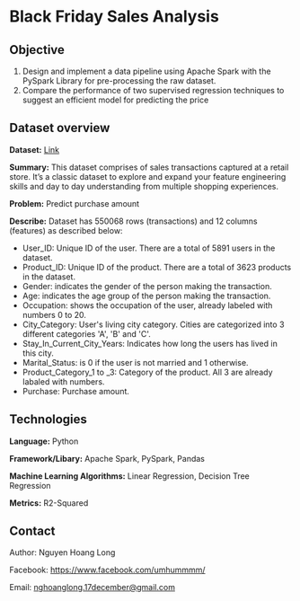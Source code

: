 # Black Friday Sales Analysis
## Objective
1. Design and implement a data pipeline using Apache Spark with the PySpark Library for pre-processing the raw dataset. 
2. Compare the performance of two supervised regression techniques to suggest an efficient model for predicting the price

## Dataset overview
**Dataset:** [Link](https://www.kaggle.com/sdolezel/black-friday) 

**Summary:** This dataset comprises of sales transactions captured at a retail store. It’s a classic dataset to explore and expand your feature engineering skills and day to day understanding from multiple shopping experiences.

**Problem:** Predict purchase amount

**Describe:** Dataset has 550068 rows (transactions) and 12 columns (features) as described below:
+ User_ID: Unique ID of the user. There are a total of 5891 users in the dataset.
+ Product_ID: Unique ID of the product. There are a total of 3623 products in the dataset.
+ Gender: indicates the gender of the person making the transaction.
+ Age: indicates the age group of the person making the transaction.
+ Occupation: shows the occupation of the user, already labeled with numbers 0 to 20.
+ City_Category: User's living city category. Cities are categorized into 3 different categories 'A', 'B' and 'C'.
+ Stay_In_Current_City_Years: Indicates how long the users has lived in this city.
+ Marital_Status: is 0 if the user is not married and 1 otherwise.
+ Product_Category_1 to _3: Category of the product. All 3 are already labaled with numbers.
+ Purchase: Purchase amount.

## Technologies
**Language:** Python

**Framework/Libary:** Apache Spark, PySpark, Pandas

**Machine Learning Algorithms:** Linear Regression, Decision Tree Regression

**Metrics:** R2-Squared
## Contact
Author: Nguyen Hoang Long

Facebook: https://www.facebook.com/umhummmm/

Email: nghoanglong.17december@gmail.com

